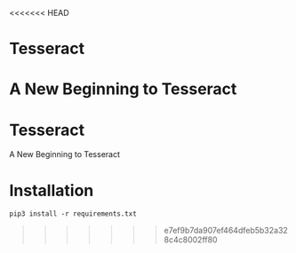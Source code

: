 <<<<<<< HEAD
# Tesseract
A New Beginning to Tesseract
=======
# Tesseract
A New Beginning to Tesseract

# Installation
`pip3 install -r requirements.txt`
>>>>>>> e7ef9b7da907ef464dfeb5b32a328c4c8002ff80
